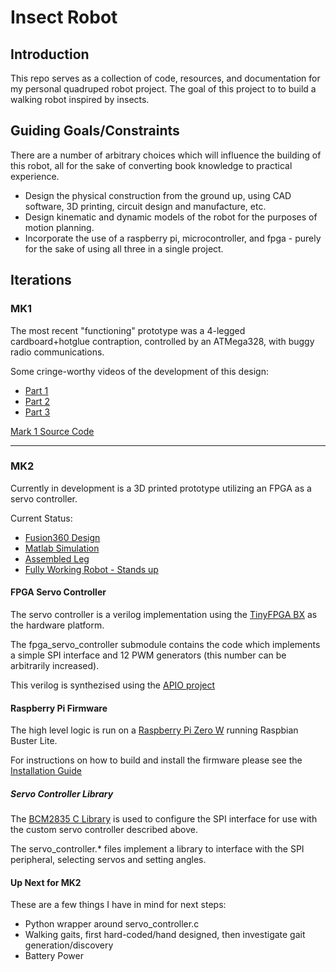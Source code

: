 # Insect Robot

## Introduction
This repo serves as a collection of code, resources, and documentation for my personal quadruped robot project. The goal of this project to to build a walking robot inspired by insects.

## Guiding Goals/Constraints
There are a number of arbitrary choices which will influence the building of this robot, all for the sake of converting book knowledge to practical experience.

- Design the physical construction from the ground up, using CAD software, 3D printing, circuit design and manufacture, etc.
- Design kinematic and dynamic models of the robot for the purposes of motion planning.
- Incorporate the use of a raspberry pi, microcontroller, and fpga - purely for the sake of using all three in a single project.


## Iterations

### MK1
The most recent "functioning" prototype was a 4-legged cardboard+hotglue contraption, controlled by an ATMega328, with buggy radio communications.

Some cringe-worthy videos of the development of this design:
- [Part 1](https://www.youtube.com/watch?v=GIuDwQUMZN4)
- [Part 2](https://www.youtube.com/watch?v=eBIZqJubI6w)
- [Part 3](https://www.youtube.com/watch?v=ZrnUjtwmfK0)

[Mark 1 Source Code](https://github.com/trentn/insect_robot/releases/tag/mk1)

---

### MK2
Currently in development is a 3D printed prototype utilizing an FPGA as a servo controller.

Current Status:
- [Fusion360 Design](https://a360.co/30rR8bb)
- [Matlab Simulation](https://twitter.com/trentnov/status/1117585657046732800)
- [Assembled Leg](https://twitter.com/trentnov/status/1087395075364130817)
- [Fully Working Robot - Stands up](https://twitter.com/trentnov/status/1217634557660487680)


#### FPGA Servo Controller
The servo controller is a verilog implementation using the [TinyFPGA BX](https://tinyfpga.com/) as the hardware platform.

The fpga_servo_controller submodule contains the code which implements a simple SPI interface and 12 PWM generators (this number can be arbitrarily increased).

This verilog is synthezised using the [APIO project](https://github.com/FPGAwars/apio)

#### Raspberry Pi Firmware
The high level logic is run on a [Raspberry Pi Zero W](https://www.raspberrypi.org/products/raspberry-pi-zero-w/) running Raspbian Buster Lite. 

For instructions on how to build and install the firmware please see the [Installation Guide](./INSTALL.md)

##### Servo Controller Library
The [BCM2835 C Library](https://www.airspayce.com/mikem/bcm2835/) is used to configure the SPI interface for use with the custom servo controller described above.

The servo_controller.* files implement a library to interface with the SPI peripheral, selecting servos and setting angles.

#### Up Next for MK2
These are a few things I have in mind for next steps:
- Python wrapper around servo_controller.c
- Walking gaits, first hard-coded/hand designed, then investigate gait generation/discovery
- Battery Power
